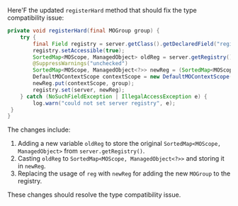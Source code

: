 Here'F the updated `registerHard` method that should fix the type compatibility issue:

```java
private void registerHard(final MOGroup group) {
    try {
        final Field registry = server.getClass().getDeclaredField("registry");
        registry.setAccessible(true);
        SortedMap<MOScope, ManagedObject> oldReg = server.getRegistry();
        @SuppressWarnings("unchecked")
        SortedMap<MOScope, ManagedObject<?>> newReg = (SortedMap<MOScope, MangedObject<?>>) oldReg;
        DefaultMOContextScope contextScope = new DefaultMOContextScope(new OctetString(""), group.getScope());
        newReg.put(contextScope, group);
        registry.set(server, newReg);
    } catch (NoSuchFieldException | IllegalAccessException e) {
        log.warn("could not set server registry", e);
 }
}
```

The changes include:

1. Adding a new variable `oldReg` to store the original `SortedMap<MOScope, ManagedObject>` from `server.getRegistry()`.
2. Casting `oldReg` to `SortedMap<MOScope, ManagedObject<?>>` and storing it in `newReg`.
3. Replacing the usage of `reg` with `newReg` for adding the new `MOGroup` to the registry.

These changes should resolve the type compatibility issue.